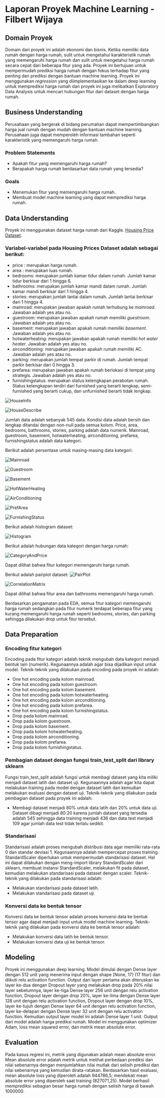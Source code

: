 # Laporan Proyek Machine Learning - Filbert Wijaya

## Domain Proyek

Domain dari proyek ini adalah ekonomi dan bisnis. Ketika memiliki data rumah dengan harga rumah, sulit untuk mengetahui karakteristik rumah yang memengaruhi harga rumah dan sulit untuk mengetahui harga rumah secara cepat dari beberapa fitur yang ada. Proyek ini bertujuan untuk mempermudah prediksi harga rumah dengan fokus terhadap fitur yang penting dan prediksi dengan bantuan machine learning. Proyek ini menggunakan <i>regression</i> yang diimplementasikan ke dalam deep learning untuk memprediksi harga rumah dan proyek ini juga melibatkan Exploratory Data Analysis untuk mencari hubungan fitur dari dataset dengan harga rumah.

## Business Understanding

Perusahaan yang bergerak di bidang perumahan dapat mempertimbangkan harga jual rumah dengan mudah dengan bantuan machine learning. Perusahaan juga dapat memperoleh informasi tambahan seperti karakteristik yang memengaruhi harga rumah.

### Problem Statements

- Apakah fitur yang memengaruhi harga rumah?
- Berapakah harga rumah berdasarkan data rumah yang tersedia?

### Goals

- Menemukan fitur yang memengaruhi harga rumah.
- Membuat model machine learning yang dapat memprediksi harga rumah.

## Data Understanding
Proyek ini menggunakan dataset harga rumah dari Kaggle. [Housing Price Dataset](https://www.kaggle.com/datasets/yasserh/housing-prices-dataset).

### Variabel-variabel pada Housing Prices Dataset adalah sebagai berikut:
- price : merupakan harga rumah.
- area : merupakan luas rumah.
- bedrooms: merupakan jumlah kamar tidur dalam rumah. Jumlah kamar tidur berkisar dari 1 hingga 6.
- bathrooms: merupakan jumlah kamar mandi dalam rumah. Jumlah kamar mandi berkisar dari 1 hingga 4.
- stories: merupakan jumlah lantai dalam rumah. Jumlah lantai berkisar dari 1 hingga 4.
- mainroad: merupakan jawaban apakah rumah terhubung ke <i>mainroad</i>. Jawaban adalah yes atau no.
- guestroom: merupakan jawaban apakah rumah memiliki <i>guestroom</i>. Jawaban adalah yes atau no.
- basement: merupakan jawaban apakah rumah memiliki <i>basement</i>. Jawaban adalah yes atau no.
- hotwaterheating: merupakan jawaban apakah rumah memiliki <i>hot water heater</i>. Jawaban adalah yes atau no.
- airconditioning: merupakan jawaban apakah rumah memiliki AC. Jawaban adalah yes atau no.
- parking: merupakan jumlah tempat parkir di rumah. Jumlah tempat parkir berkisar dari 0 hingga 3.
- prefarea: merupakan jawaban apakah rumah berlokasi di tempat yang strategis. Jawaban adalah yes atau no.
- furnishingstatus: merupakan status kelengkapan perabotan rumah. Status kelengkapan terdiri dari furnished yang berarti lengkap, semi-furnished yang berarti cukup, dan unfurnished berarti tidak lengkap.

![HouseInfo](https://github.com/filbert-w/ProyekPertamaMachineLearningTerapan/blob/main/house_info.png)

![HouseDescribe](https://github.com/filbert-w/ProyekPertamaMachineLearningTerapan/blob/main/house_describe.png)

Jumlah data adalah sebanyak 545 data.
Kondisi data adalah bersih dan lengkap ditandai dengan non-null pada semua kolom.
Price, area, bedrooms, bathrooms, stories, parking adalah data numerik.
Mainroad, guestroom, basement, hotwaterheating, airconditioning, prefarea, furnishingstatus adalah data kategori.

Berikut adalah persentase untuk masing-masing data kategori:

![Mainroad](https://github.com/filbert-w/ProyekPertamaMachineLearningTerapan/blob/main/mainroad_percentage.png)

![Guestroom](https://github.com/filbert-w/ProyekPertamaMachineLearningTerapan/blob/main/mainroad_percentage.png)

![Basement](https://github.com/filbert-w/ProyekPertamaMachineLearningTerapan/blob/main/basement_percentage.png)

![HotWaterHeating](https://github.com/filbert-w/ProyekPertamaMachineLearningTerapan/blob/main/hotwaterheating_percentage.png)

![AirConditioning](https://github.com/filbert-w/ProyekPertamaMachineLearningTerapan/blob/main/airconditioning_percentage.png)

![PrefArea](https://github.com/filbert-w/ProyekPertamaMachineLearningTerapan/blob/main/prefarea_percentage.png)

![FurnishingStatus](https://github.com/filbert-w/ProyekPertamaMachineLearningTerapan/blob/main/furnishingstatus_percentage.png)

Berikut adalah histogram dataset:

![Histogram](https://github.com/filbert-w/ProyekPertamaMachineLearningTerapan/blob/main/hist.png)

Berikut adalah hubungan data kategori dengan harga rumah:

![CategoryAndPrice](https://github.com/filbert-w/ProyekPertamaMachineLearningTerapan/blob/main/category_and_price.png)

Dapat dilihat bahwa fitur kategori memengaruhi harga rumah.

Berikut adalah pairplot dataset:
![PairPlot](https://github.com/filbert-w/ProyekPertamaMachineLearningTerapan/blob/main/pairplot.png)

![CorrelationMatrix](https://github.com/filbert-w/ProyekPertamaMachineLearningTerapan/blob/main/correlation_matrix.png)

Dapat dilihat bahwa fitur area dan bathrooms memengaruhi harga rumah.

Berdasarkan pengamatan pada EDA, semua fitur kategori memengaruhi harga rumah sedangkan pada fitur numerik terdapat beberapa fitur yang kurang memengaruhi harga rumah seperti bedrooms, stories, dan parking sehingga dilakukan drop untuk fitur tersebut.

## Data Preparation

### Encoding fitur kategori
Encoding pada fitur kategori adalah teknik mengubah data kategori menjadi bentuk lain (numerik). Kegunaannya adalah agar bisa dijadikan input untuk model. Teknik-teknik yang dilakukan pada encoding pada proyek ini adalah:
- One hot encoding pada kolom mainroad.
- One hot encoding pada kolom guestroom.
- One hot encoding pada kolom basement.
- One hot encoding pada kolom hotwaterheating.
- One hot encoding pada kolom airconditioning.
- One hot encoding pada kolom prefarea.
- One hot encoding pada kolom furnishingstatus.
- Drop pada kolom mainroad.
- Drop pada kolom guestroom.
- Drop pada kolom basement.
- Drop pada kolom hotwaterheating.
- Drop pada kolom airconditioning.
- Drop pada kolom prefarea.
- Drop pada kolom furnishingstatus.

### Pembagian dataset dengan fungsi train_test_split dari library sklearn
Fungsi train_test_split adalah fungsi untuk membagi dataset yang kita miliki menjadi dataset latih dan dataset uji. Kegunaannya adalah agar kita dapat melakukan training pada model dengan dataset latih dan kemudian melakukan evaluasi dengan dataset uji. Teknik-teknik yang dilakukan pada pembagian dataset pada proyek ini adalah:
- Membagi dataset menjadi 80% untuk data latih dan 20% untuk data uji. Dataset dibagi menjadi 80:20 karena jumlah dataset yang tersedia adalah 545 sehingga data training menjadi 436 dan data test menjadi 109 agar jumlah data test tidak terlalu sedikit.

### Standarisasi
Standarisasi adalah proses mengubah distribusi data agar memiliki rata-rata 0 dan standar deviasi 1. Kegunaannya adalah mempercepat proses training. StandardScaler diperlukan untuk mempermudah standarisasi dataset. Hal ini dapat dilakukan dengan meng-import library StandardScaler dari sklearn, membuat instansi StandardScaler, melakukan fit pada dataset, kemudian melakukan standarisasi pada dataset dengan scaler. Teknik-teknik yang dilakukan pada standarisasi adalah:
- Melakukan standarisasi pada dataset latih.
- Melakukan standarisasi pada dataset uji.

### Konversi data ke bentuk tensor
Konversi data ke bentuk tensor adalah proses konversi data ke bentuk tensor agar dapat menjadi input untuk model machine learning. Teknik-teknik yang dilakukan pada konversi data ke bentuk tensor adalah:
- Melakukan konversi data latih ke bentuk tensor.
- Melakukan konversi data uji ke bentuk tensor.

## Modeling

Proyek ini menggunakan deep learning. Model dimulai dengan Dense layer dengan 512 unit yang menerima input dengan shape [None, 17] (17 fitur) dan diikuti relu activation function. Output dari layer pertama akan diteruskan ke layer ke-dua dengan Dropout layer yang melakukan drop pada 20% nilai layer sebelumnya, layer ke-tiga Dense layer 256 unit dengan relu activation function, Dropout layer dengan drop 20%, layer ke-lima dengan Dense layer 128 unit dengan relu activation function, Dropout layer dengan drop 10%, layer ke-tujuh dengan Dense layer 64 unit dengan relu activation function, layer ke-delapan dengan Dense layer 32 unit dengan relu activation function. Kemudian output layer model ini adalah Dense layer 1 unit. Output dari model adalah harga prediksi rumah. Model ini menggunakan optimizer Adam, loss mean squared error, dan metrik mean absolute error.

## Evaluation

Pada kasus regresi ini, metrik yang digunakan adalah mean absolute error. Mean absolute error adalah metrik untuk melihat perbedaan prediksi dan nilai sebenarnya dengan menjumlahkan nilai mutlak dari selisih prediksi dan nilai sebenarnya yang kemudian dirata-ratakan. Berdasarkan hasil evaluasi, mean absolute loss yang diperoleh adalah 944786,5; mendekati mean absolute error yang diperoleh saat training (827071,25). Model berhasil memprediksi sebagian besar harga rumah dengan selisih harga di bawah 1000000.
